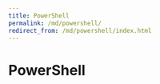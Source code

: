 ```yaml
---
title: PowerShell
permalink: /md/powershell/
redirect_from: /md/powershell/index.html
---
```


# PowerShell
